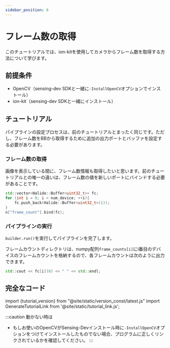 ```yaml
---
sidebar_position: 6
---
```


# フレーム数の取得

このチュートリアルでは、ion-kitを使用してカメラからフレーム数を取得する方法について学びます。

## 前提条件

* OpenCV（sensing-dev SDKと一緒に`-InstallOpenCV`オプションでインストール）
* ion-kit（sensing-dev SDKと一緒にインストール）

## チュートリアル

パイプラインの設定プロセスは、前のチュートリアルとまったく同じです。ただし、フレーム数をBBから取得するために追加の出力ポートとバッファを設定する必要があります。

### フレーム数の取得

画像を表示している間に、フレーム数情報も取得したいと思います。前のチュートリアルとの唯一の違いは、フレーム数の値を新しいポートにバインドする必要があることです。

```c++
std::vector<Halide::Buffer<uint32_t>> fc;
for (int i = 0; i < num_device; ++i){
    fc.push_back(Halide::Buffer<uint32_t>(1));
}
n["frame_count"].bind(fc);
```

### パイプラインの実行

`builder.run()`を実行してパイプラインを完了します。

フレームカウントディレクトリは、numpy配列`frame_counts[i]`にi番目のデバイスのフレームカウントを格納するので、各フレームカウントは次のように出力できます。
```c++
std::cout << fc[i](0) << " " << std::endl;
```

## 完全なコード

import {tutorial_version} from "@site/static/version_const/latest.js"
import GenerateTutorialLink from '@site/static/tutorial_link.js';

<GenerateTutorialLink language="cpp" tag={tutorial_version} tutorialfile="tutorial3_getting_frame_count" />

:::caution 動かない時は
* もしお使いのOpenCVがSensing-Devインストール時に`-InstallOpenCV`オプションをつけてインストールしたものでない場合、プログラムに正しくリンクされているかを確認してください。
:::
